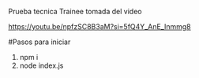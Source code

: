 Prueba tecnica Trainee tomada del video

https://youtu.be/npfzSC8B3aM?si=5fQ4Y_AnE_Inmmg8

#Pasos para iniciar
1. npm i
2. node index.js

